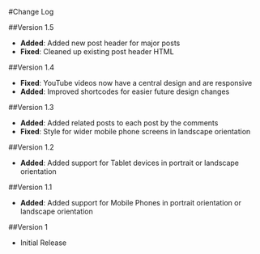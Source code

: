 #Change Log

##Version 1.5

 - **Added**: Added new post header for major posts
 - **Fixed**: Cleaned up existing post header HTML

##Version 1.4

 - **Fixed**: YouTube videos now have a central design and are responsive
 - **Added**: Improved shortcodes for easier future design changes

##Version 1.3

 - **Added**: Added related posts to each post by the comments
 - **Fixed**: Style for wider mobile phone screens in landscape orientation

##Version 1.2

 - **Added**: Added support for Tablet devices in portrait or landscape orientation

##Version 1.1

 - **Added**: Added support for Mobile Phones in portrait orientation or landscape orientation

##Version 1

 - Initial Release
